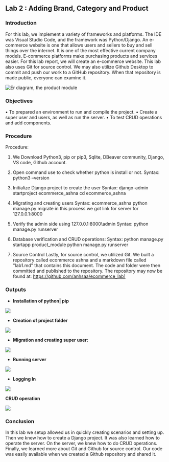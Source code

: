 
## Lab 2 : Adding Brand, Category and Product




### Introduction

For this lab, we implement a variety of frameworks and platforms. The IDE was Visual Studio Code, and the framework was Python/Django. An e-commerce website is one that allows users and sellers to buy and sell things over the internet. It is one of the most effective current company models. E-commerce platforms make purchasing products and services easier. For this lab report, we will create an e-commerce website.
This lab also uses Git for source control. We may also utilize Github Desktop to commit and push our work to a GitHub repository. When that repository is made public, everyone can examine it.


![Er diagram, the product module](https://scontent.fktm3-1.fna.fbcdn.net/v/t1.15752-9/285961942_572298934250985_7888553134652948235_n.png?stp=dst-png_p206x206&_nc_cat=100&ccb=1-7&_nc_sid=aee45a&_nc_ohc=WgUp0p4hx6YAX-QSRz2&_nc_ad=z-m&_nc_cid=0&_nc_ht=scontent.fktm3-1.fna&oh=03_AVLyTKVY33L0u29xZ_T-YqtBcWzNU-SRxmvPC2cFeNu6Eg&oe=62C3A3AB)
### Objectives

•	To prepared an environment to run and compile the project.
•	Create a super user and users, as well as run the server.
•	To test CRUD operations and add components.


### Procedure

Procedure:
1.	We Download Python3, pip or pip3, Sqlite, DBeaver community, Django, VS code, Github account.

2.	Open command use to check whether python is install or not.
Syntax:
 python3 –version

3.	Initialize Django project to create the user 
Syntax:
django-admin startproject ecommerce_ashna
cd ecommerce_ashna
4.	Migrating and creating users
Syntax:
 ecommerce_ashna
python manage.py migrate
in this process we got link for server for 127.0.0.1:8000

5.	Verify the admin side using 127.0.0.1:8000\admin
Syntax:
python manage.py runserver

6.	Database verification and CRUD operations:
Syntax:
python manage.py startapp product_module
python manage.py runserver

7.	Source Control
Lastly, for source control, we utilized Git. We built a repository called ecommerce ashna and a markdown file called "lab1.md" that contains this document. The code and folder were then committed and published to the repository. The repository may now be found at: https://github.com/anhsaa/ecommerce_lab1



### Outputs

- **Installation of python| pip**

![](https://scontent.xx.fbcdn.net/v/t1.15752-9/280298287_419373520010677_8787542285354514019_n.png?stp=dst-png_p206x206&_nc_cat=107&ccb=1-7&_nc_sid=aee45a&_nc_ohc=FacKmaE35y4AX-qQOgv&_nc_ad=z-m&_nc_cid=0&_nc_ht=scontent.xx&oh=03_AVIWmGQP7zxjYThTzM_H0SjF91PAesR34egdpi1SDYpUvg&oe=62E25586)

- **Creation of project folder**

![](https://scontent.xx.fbcdn.net/v/t1.15752-9/280110007_520999829525030_6320577654250451081_n.png?stp=dst-png_p206x206&_nc_cat=110&ccb=1-7&_nc_sid=aee45a&_nc_ohc=g1b5iZCN7tYAX9D5Vsy&_nc_ad=z-m&_nc_cid=0&_nc_ht=scontent.xx&oh=03_AVKyAT7MIKl8a9t1HIlS_Pw9s7xTdyeqhxvTYbMacZWo8g&oe=62E19861)


- **Migration and creating super user:**

![](https://scontent.xx.fbcdn.net/v/t1.15752-9/280100316_1003713720281266_8116799199405200024_n.png?stp=dst-png_p206x206&_nc_cat=110&ccb=1-7&_nc_sid=aee45a&_nc_ohc=0GL2e1AlNYUAX-cXoRT&_nc_ad=z-m&_nc_cid=0&_nc_ht=scontent.xx&oh=03_AVKhvnPnSkMc5DbQV-Q4iSqF6ZdZgNkIVFJa6MNni3dpfA&oe=62E2C807)


- **Running server**

![](https://scontent.xx.fbcdn.net/v/t1.15752-9/280326100_374482437946718_5000888598667940158_n.png?stp=dst-png_p206x206&_nc_cat=103&ccb=1-7&_nc_sid=aee45a&_nc_ohc=DAVZwDlCc38AX9AdVxh&_nc_ad=z-m&_nc_cid=0&_nc_ht=scontent.xx&oh=03_AVJGmS1mX-1Cywf9l1hcp-FK1K_Qp-6paVztnu9iSNG8og&oe=62E4B934)

- **Logging In**

![](https://scontent.xx.fbcdn.net/v/t1.15752-9/280100316_1003713720281266_8116799199405200024_n.png?stp=dst-png_p206x206&_nc_cat=110&ccb=1-7&_nc_sid=aee45a&_nc_ohc=0GL2e1AlNYUAX-cXoRT&_nc_ad=z-m&_nc_cid=0&_nc_ht=scontent.xx&oh=03_AVKhvnPnSkMc5DbQV-Q4iSqF6ZdZgNkIVFJa6MNni3dpfA&oe=62E2C807)

**CRUD operation**

![](https://scontent.xx.fbcdn.net/v/t1.15752-9/280132448_703991261024894_619684829338131239_n.png?stp=dst-png_p206x206&_nc_cat=111&ccb=1-7&_nc_sid=aee45a&_nc_ohc=9-_iHkWjxv8AX_eTAKt&_nc_ad=z-m&_nc_cid=0&_nc_ht=scontent.xx&oh=03_AVJIPuG8oQHedHRJO3jXB05O7SjryorjwXgONDWn7_-O0A&oe=62E519AE)


### Conclusion
In this lab we setup allowed us in quickly creating scenarios and setting up. Then we knew how to create a Django project. It was also learned how to operate the server. On the server, we knew how to do CRUD operations. Finally, we learned more about Git and Github for source control. Our code was easily available when we created a Github repository and shared it.